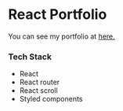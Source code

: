 # React Portfolio
You can see my portfolio at [here.](http://caiachuang.com/)

### Tech Stack
- React
- React router
- React scroll
- Styled components
